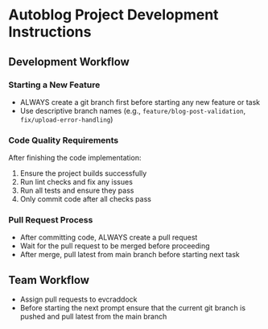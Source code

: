 # Autoblog Project Development Instructions

## Development Workflow

### Starting a New Feature

- ALWAYS create a git branch first before starting any new feature or task
- Use descriptive branch names (e.g., `feature/blog-post-validation`, `fix/upload-error-handling`)

### Code Quality Requirements

After finishing the code implementation:

1. Ensure the project builds successfully
2. Run lint checks and fix any issues
3. Run all tests and ensure they pass
4. Only commit code after all checks pass

### Pull Request Process

- After committing code, ALWAYS create a pull request
- Wait for the pull request to be merged before proceeding
- After merge, pull latest from main branch before starting next task

## Team Workflow

- Assign pull requests to evcraddock
- Before starting the next prompt ensure that the current git branch is pushed and pull latest from the main branch
